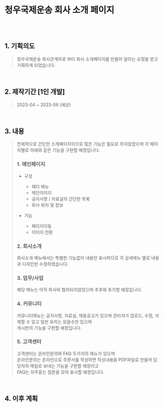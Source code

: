 # 청우국제운송 회사 소개 페이지
<br><br>

## 1. 기획의도
> 청우국제운송 회사관계자로 부터 회사 소개페이지를 만들어 달라는 요청을 받고 기획하게 되었습니다.  
<br>

## 2. 제작기간 [1인 개발]
> 2023-04 ~ 2023-06 (예상)    
<br>

## 3. 내용
> 전체적으로 간단한 소개페이지이므로 많은 기능은 필요로 하지않았으며 각 페이지별로 아래와 같은 기능을 구현할 예정입니다.  
>
> ### 1. 메인페이지
>  - 구성
>    - 헤더 메뉴
>    - 메인이미지
>    - 공지사항 / 자료실의 간단한 목록
>    - 회사 위치 및 정보
>
>  - 기능
>    - 페이지이동
>    - 이미지 전환
>
> ### 2. 회사소개  
> 회사소개 메뉴에서는 특별한 기능없이 내용만 표시하므로 각 상세메뉴 별로 내용과 디자인만 수정하였습니다.  
>  
> ### 3. 업무/사업  
> 해당 메뉴는 아직 회사와 협의되지않았으며 추후에 추가할 예정입니다.
> 
> ### 4. 커뮤니티 
> 커뮤니티메뉴는 공지사항, 자료실, 채용공고가 있으며 관리자가 업로드, 수정, 삭제할 수 있고 일반 유저는 읽을수만 있으며  
> 게시판의 기능을 구현할 예정입니다.
> 
> ### 5. 고객센터
> 고객센터는 온라인문의와 FAQ 두가지의 메뉴가 있으며  
> 온라인문의는 온라인으로 주문서를 작성하면 작성내용을 PDF파일로 만들어 담당자의 메일로 보내는 기능을 구현할 예정이고   
> FAQ는 자주묻는 질문을 모아 표시할 예정입니다.
<br>

## 4. 이후 계획
> 

 
